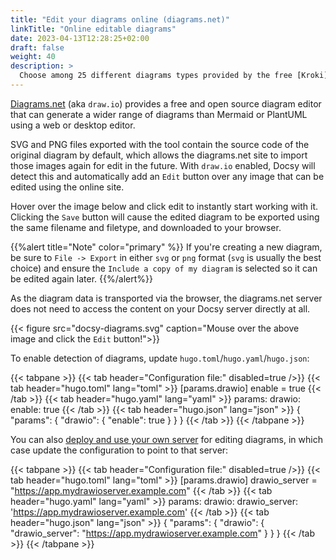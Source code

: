 ```yaml
---
title: "Edit your diagrams online (diagrams.net)"
linkTitle: "Online editable diagrams"
date: 2023-04-13T12:28:25+02:00
draft: false
weight: 40
description: >
  Choose among 25 different diagrams types provided by the free [Kroki](https://kroki.io) online diagram service.
---
```

[Diagrams.net](https://diagrams.net/) (aka `draw.io`) provides a free and open source diagram editor that can generate a wider range of diagrams than Mermaid or PlantUML using a web or desktop editor.

SVG and PNG files exported with the tool contain the source code of the original diagram by default, which allows the diagrams.net site to import those images again for edit in the future. With `draw.io` enabled, Docsy will detect this and automatically add an `Edit` button over any image that can be edited using the online site.

Hover over the image below and click edit to instantly start working with it.  Clicking the `Save` button will cause the edited diagram to be exported using the same filename and filetype, and downloaded to your browser.

{{%alert title="Note"  color="primary" %}}
If you're creating a new diagram, be sure to `File -> Export` in either `svg` or `png` format (`svg` is usually the best choice) and ensure the `Include a copy of my diagram` is selected so it can be edited again later.
{{%/alert%}}

As the diagram data is transported via the browser, the diagrams.net server does not need to access the content on your Docsy server directly at all.

{{< figure src="docsy-diagrams.svg" caption="Mouse over the above image and click the `Edit` button!">}}

To enable detection of diagrams, update `hugo.toml`/`hugo.yaml`/`hugo.json`:

{{< tabpane >}}
{{< tab header="Configuration file:" disabled=true />}}
{{< tab header="hugo.toml" lang="toml" >}}
[params.drawio]
enable = true
{{< /tab >}}
{{< tab header="hugo.yaml" lang="yaml" >}}
params:
  drawio:
    enable: true
{{< /tab >}}
{{< tab header="hugo.json" lang="json" >}}
{
  "params": {
    "drawio": {
      "enable": true
    }
  }
}
{{< /tab >}}
{{< /tabpane >}}

You can also [deploy and use your own server](https://github.com/jgraph/docker-drawio/blob/master/README.md) for editing diagrams, in which case update the configuration to point to that server:

{{< tabpane >}}
{{< tab header="Configuration file:" disabled=true />}}
{{< tab header="hugo.toml" lang="toml" >}}
[params.drawio]
drawio_server = "https://app.mydrawioserver.example.com"
{{< /tab >}}
{{< tab header="hugo.yaml" lang="yaml" >}}
params:
  drawio:
    drawio_server: 'https://app.mydrawioserver.example.com'
{{< /tab >}}
{{< tab header="hugo.json" lang="json" >}}
{
  "params": {
    "drawio": {
      "drawio_server": "https://app.mydrawioserver.example.com"
    }
  }
}
{{< /tab >}}
{{< /tabpane >}}
